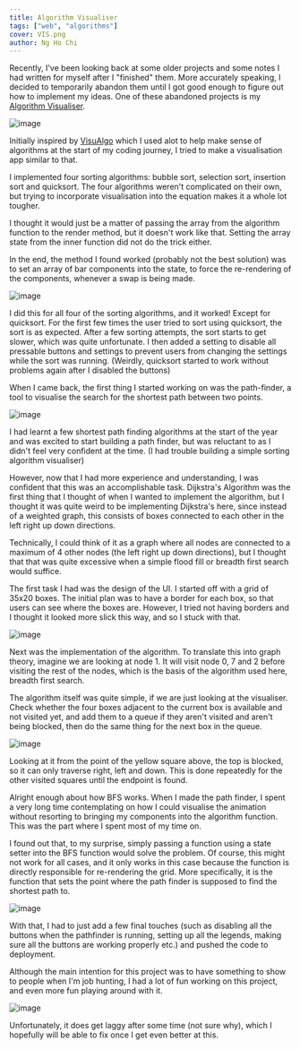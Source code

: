 ```yaml
---
title: Algorithm Visualiser
tags: ["web", "algorithms"]
cover: VIS.png
author: Ng Ho Chi
---
```


<re-img src="VIS.png" title="CDDC"></re-img>

Recently, I've been looking back at some older projects and some notes I had written for myself after I "finished" them. More accurately speaking, I decided to temporarily abandon them until I got good enough to figure out how to implement my ideas. One of these abandoned projects is my [Algorithm Visualiser](https://vis.nghochi.xyz/).

![image](./VISALGO.png)

Initially inspired by [VisuAlgo](https://visualgo.net/en) which I used alot to help make sense of algorithms at the start of my coding journey, I tried to make a visualisation app similar to that.

I implemented four sorting algorithms: bubble sort, selection sort, insertion sort and quicksort. The four algorithms weren't complicated on their own, but trying to incorporate visualisation into the equation makes it a whole lot tougher.

I thought it would just be a matter of passing the array from the algorithm function to the render method, but it doesn't work like that. Setting the array state from the inner function did not do the trick either.

In the end, the method I found worked (probably not the best solution) was to set an array of bar components into the state, to force the re-rendering of the components, whenever a swap is being made.

![image](./BUBBLE.png)

I did this for all four of the sorting algorithms, and it worked! Except for quicksort. For the first few times the user tried to sort using quicksort, the sort is as expected. After a few sorting attempts, the sort starts to get slower, which was quite unfortunate. I then added a setting to disable all pressable buttons and settings to prevent users from changing the settings while the sort was running. (Weirdly, quicksort started to work without problems again after I disabled the buttons)

When I came back, the first thing I started working on was the path-finder, a tool to visualise the search for the shortest path between two points.

![image](./PATHFINDER.png)

I had learnt a few shortest path finding algorithms at the start of the year and was excited to start building a path finder, but was reluctant to as I didn't feel very confident at the time. (I had trouble building a simple sorting algorithm visualiser)

However, now that I had more experience and understanding, I was confident that this was an accomplishable task. Dijkstra's Algorithm was the first thing that I thought of when I wanted to implement the algorithm, but I thought it was quite weird to be implementing Dijkstra's here, since instead of a weighted graph, this consists of boxes connected to each other in the left right up down directions.

Technically, I could think of it as a graph where all nodes are connected to a maximum of 4 other nodes (the left right up down directions), but I thought that that was quite excessive when a simple flood fill or breadth first search would suffice.

The first task I had was the design of the UI. I started off with a grid of 35x20 boxes. The initial plan was to have a border for each box, so that users can see where the boxes are. However, I tried not having borders and I thought it looked more slick this way, and so I stuck with that.

![image](./BFS.png)

Next was the implementation of the algorithm. To translate this into graph theory, imagine we are looking at node 1. It will visit node 0, 7 and 2 before visiting the rest of the nodes, which is the basis of the algorithm used here, breadth first search.

The algorithm itself was quite simple, if we are just looking at the visualiser. Check whether the four boxes adjacent to the current box is available and not visited yet, and add them to a queue if they aren't visited and aren't being blocked, then do the same thing for the next box in the queue.

![image](./BFSEXP.png)

Looking at it from the point of the yellow square above, the top is blocked, so it can only traverse right, left and down. This is done repeatedly for the other visited squares until the endpoint is found.

Alright enough about how BFS works. When I made the path finder, I spent a very long time contemplating on how I could visualise the animation without resorting to bringing my components into the algorithm function. This was the part where I spent most of my time on.

I found out that, to my surprise, simply passing a function using a state setter into the BFS function would solve the problem. Of course, this might not work for all cases, and it only works in this case because the function is directly responsible for re-rendering the grid. More specifically, it is the function that sets the point where the path finder is supposed to find the shortest path to.

![image](./ENDDOWN.png)

With that, I had to just add a few final touches (such as disabling all the buttons when the pathfinder is running, setting up all the legends, making sure all the buttons are working properly etc.) and pushed the code to deployment.

Although the main intention for this project was to have something to show to people when I'm job hunting, I had a lot of fun working on this project, and even more fun playing around with it.

![image](./MAZE.png)

Unfortunately, it does get laggy after some time (not sure why), which I hopefully will be able to fix once I get even better at this.

